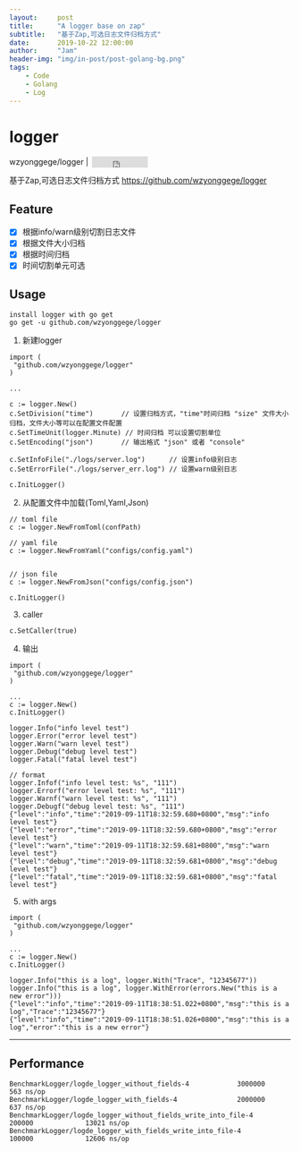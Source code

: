 ```yaml
---
layout:     post
title:      "A logger base on zap"
subtitle:   "基于Zap,可选日志文件归档方式"
date:       2019-10-22 12:00:00
author:     "Jam"
header-img: "img/in-post/post-golang-bg.png"
tags:
    - Code
    - Golang
    - Log
---
```


# logger

<p>
wzyonggege/logger | 
    <iframe
        style="margin-left: 2px; margin-bottom:-5px;"
        frameborder="0" scrolling="0" width="100px" height="20px"
        src="https://ghbtns.com/github-btn.html?user=wzyonggege&repo=logger&type=star&count=true" >
    </iframe>
</p>

基于Zap,可选日志文件归档方式 https://github.com/wzyonggege/logger

## Feature

* [x] 根据info/warn级别切割日志文件
* [x] 根据文件大小归档
* [x] 根据时间归档
* [x] 时间切割单元可选

## Usage

```
install logger with go get
go get -u github.com/wzyonggege/logger
```

1. 新建logger

```
import (
 "github.com/wzyonggege/logger"
)

...

c := logger.New()
c.SetDivision("time")	    // 设置归档方式，"time"时间归档 "size" 文件大小归档，文件大小等可以在配置文件配置
c.SetTimeUnit(logger.Minute) // 时间归档 可以设置切割单位
c.SetEncoding("json")	    // 输出格式 "json" 或者 "console"

c.SetInfoFile("./logs/server.log")		// 设置info级别日志
c.SetErrorFile("./logs/server_err.log")	// 设置warn级别日志

c.InitLogger()
```

2. 从配置文件中加载(Toml,Yaml,Json)

```
// toml file
c := logger.NewFromToml(confPath)

// yaml file
c := logger.NewFromYaml("configs/config.yaml")


// json file
c := logger.NewFromJson("configs/config.json")

c.InitLogger()
```

3. caller

```
c.SetCaller(true)
```

4. 输出

```
import (
 "github.com/wzyonggege/logger"
)

...
c := logger.New()
c.InitLogger()

logger.Info("info level test")
logger.Error("error level test")
logger.Warn("warn level test")
logger.Debug("debug level test")
logger.Fatal("fatal level test")

// format
logger.Infof("info level test: %s", "111")
logger.Errorf("error level test: %s", "111")
logger.Warnf("warn level test: %s", "111")
logger.Debugf("debug level test: %s", "111")
{"level":"info","time":"2019-09-11T18:32:59.680+0800","msg":"info level test"}
{"level":"error","time":"2019-09-11T18:32:59.680+0800","msg":"error level test"}
{"level":"warn","time":"2019-09-11T18:32:59.681+0800","msg":"warn level test"}
{"level":"debug","time":"2019-09-11T18:32:59.681+0800","msg":"debug level test"}
{"level":"fatal","time":"2019-09-11T18:32:59.681+0800","msg":"fatal level test"}
```

5. with args

```
import (
 "github.com/wzyonggege/logger"
)

...
c := logger.New()
c.InitLogger()

logger.Info("this is a log", logger.With("Trace", "12345677"))
logger.Info("this is a log", logger.WithError(errors.New("this is a new error")))
{"level":"info","time":"2019-09-11T18:38:51.022+0800","msg":"this is a log","Trace":"12345677"}
{"level":"info","time":"2019-09-11T18:38:51.026+0800","msg":"this is a log","error":"this is a new error"}
```

- - -

## Performance

```
BenchmarkLogger/logde_logger_without_fields-4            3000000               563 ns/op
BenchmarkLogger/logde_logger_with_fields-4               2000000               637 ns/op
BenchmarkLogger/logde_logger_without_fields_write_into_file-4             200000             13021 ns/op
BenchmarkLogger/logde_logger_with_fields_write_into_file-4                100000             12606 ns/op
```